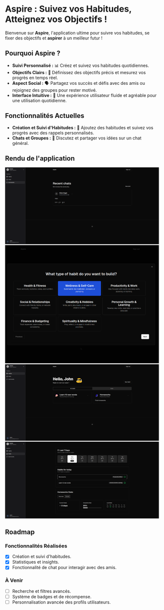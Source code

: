 # **Aspire : Suivez vos Habitudes, Atteignez vos Objectifs !**

Bienvenue sur **Aspire**, l'application ultime pour suivre vos habitudes, se fixer des objectifs et **aspirer** à un meilleur futur  !

## **Pourquoi Aspire ?**

- **Suivi Personnalisé :** 📊 Créez et suivez vos habitudes quotidiennes.
- **Objectifs Clairs :** 🎯 Définissez des objectifs précis et mesurez vos progrès en temps réel.
- **Aspect Social :** 🗣️ Partagez vos succès et défis avec des amis ou rejoignez des groupes pour rester motivé.
- **Interface Intuitive :** 📱 Une expérience utilisateur fluide et agréable pour une utilisation quotidienne.

## **Fonctionnalités Actuelles**

- **Création et Suivi d'Habitudes :** 📅 Ajoutez des habitudes et suivez vos progrès avec des rappels personnalisés.
- **Chats et Groupes :** 💬 Discutez et partager vos idées sur un chat général.

## **Rendu de l'application**

![Texte alternatif](screen/chats.png)
![Texte alternatif](screen/habit-creation.png)
![Texte alternatif](screen/habits.png)
![Texte alternatif](screen/statistics.png)

## **Roadmap**

### **Fonctionnalités Réalisées**

- [x] Création et suivi d'habitudes.
- [x] Statistiques et insights.
- [x] Fonctionnalité de chat pour interagir avec des amis.

### **À Venir**

- [ ] Recherche et filtres avancés.
- [ ] Système de badges et de récompense.
- [ ] Personnalisation avancée des profils utilisateurs.
